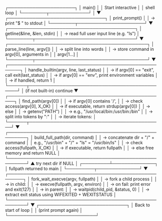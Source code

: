 ┌──────────────────────┐
│        main()        │
│  Start interactive   │
│  shell loop          │
└────────┬─────────────┘
         │
         ▼
┌────────────────────────────────┐
│  print_prompt()                │
│  → print "$ " to stdout       │
└────────┬──────────────────────┘
         ▼
┌──────────────────────────────────────────┐
│ getline(&line, &len, stdin)              │
│ → read full user input line (e.g. "ls")  │
└────────┬─────────────────────────────────┘
         ▼
┌──────────────────────────────────────────────┐
│ parse_line(line, argv[])                     │
│ → split line into words                      │
│ → store command in argv[0], arguments in     │
│   argv[1...]                                 │
└────────┬─────────────────────────────────────┘
         ▼
┌──────────────────────────────────────────────────────┐
│ handle_builtin(argv, line, last_status)             │
│ → if argv[0] == "exit", call exit(last_status)      │
│ → if argv[0] == "env", print environment variables  │
│ → if handled, return 1                              │
└──────┬──────────────────────────────────────────────┘
       │ (if not built-in) continue
       ▼
┌────────────────────────────────────────────────────┐
│ find_path(argv[0])                                │
│ → if argv[0] contains '/',                        │
│     → check access(argv[0], X_OK)                 │
│     → if executable, return strdup(argv[0])       │
│ → else                                            │
│     → getenv("PATH")                              │
│     → e.g., "/usr/local/bin:/usr/bin:/bin"        │
│     → split into tokens by ":"                    │
│     → iterate tokens:                             │
└──────┬────────────────────────────────────────────┘
       ▼
┌────────────────────────────────────────────────────────┐
│ build_full_path(dir, command)                          │
│ → concatenate dir + "/" + command                      │
│   e.g., "/usr/bin" + "/" + "ls" = "/usr/bin/ls"        │
│ → check access(fullpath, X_OK)                         │
│ → if executable, return fullpath                       │
│ → else free memory and return NULL                     │
└────────────────────────────────────────────────────────┘
          ▲ try next dir if NULL
          │
┌─────────┴──────────────┐
│ fullpath returned to main │
└─────────┬──────────────┘
          ▼
┌───────────────────────────────────────────────────────┐
│ fork_wait_execve(argv, fullpath)                      │
│ → fork a child process                                │
│ → in child:                                           │
│     → execve(fullpath, argv, environ)                 │
│     → on fail: print error and exit(127)              │
│ → in parent:                                          │
│     → waitpid(child_pid, &status, 0)                  │
│     → extract exit status using WIFEXITED + WEXITSTATUS │
└────────────────────────────────────────────────────────┘
          ▼
┌─────────────────────────────┐
│ Back to start of loop       │
│ (print prompt again)        │
└─────────────────────────────┘
